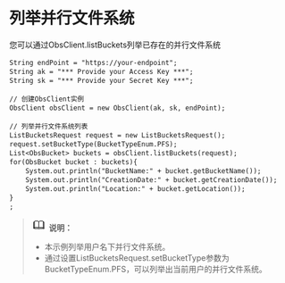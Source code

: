 # 列举并行文件系统<a name="obs_21_0502"></a>

您可以通过ObsClient.listBuckets列举已存在的并行文件系统

```
String endPoint = "https://your-endpoint";
String ak = "*** Provide your Access Key ***";
String sk = "*** Provide your Secret Key ***";

// 创建ObsClient实例
ObsClient obsClient = new ObsClient(ak, sk, endPoint);

// 列举并行文件系统列表
ListBucketsRequest request = new ListBucketsRequest();
request.setBucketType(BucketTypeEnum.PFS);
List<ObsBucket> buckets = obsClient.listBuckets(request);
for(ObsBucket bucket : buckets){
    System.out.println("BucketName:" + bucket.getBucketName());
    System.out.println("CreationDate:" + bucket.getCreationDate());
    System.out.println("Location:" + bucket.getLocation());
}
;
```

>![](public_sys-resources/icon-note.gif) **说明：**   
>-   本示例列举用户名下并行文件系统。  
>-   通过设置ListBucketsRequest.setBucketType参数为BucketTypeEnum.PFS，可以列举出当前用户的并行文件系统。  

